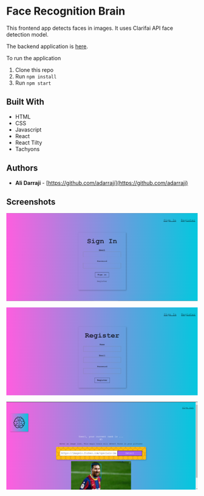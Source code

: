 # Face Recognition Brain
This frontend app detects faces in images. It uses Clarifai API face detection model.

The backend application is [here](https://github.com/adarraji/face-recognition-brain-api).


To run the application

1. Clone this repo
2. Run `npm install`
3. Run `npm start`

## Built With

* HTML
* CSS
* Javascript
* React
* React Tilty
* Tachyons


## Authors

- **Ali Darraji** - [https://github.com/adarraji](https://github.com/adarraji)

## Screenshots

![Image 1](./images/image-01.png)

![Image 2](./images/image-02.png)

![Image 2](./images/image-03.png)
